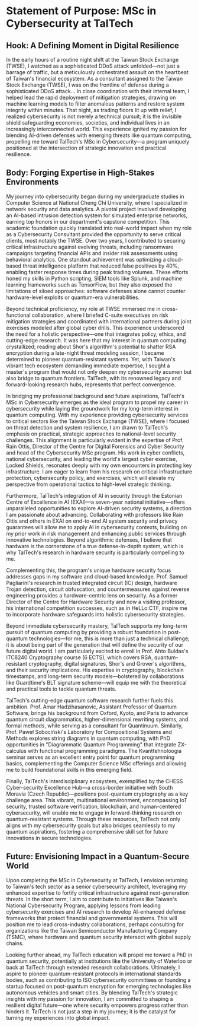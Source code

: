 # Statement of Purpose: MSc in Cybersecurity at TalTech

## Hook: A Defining Moment in Digital Resilience

In the early hours of a routine night shift at the Taiwan Stock Exchange (TWSE), I watched as a sophisticated DDoS attack unfolded—not just a barrage of traffic, but a meticulously orchestrated assault on the heartbeat of Taiwan's financial ecosystem. As a consultant assigned to the Taiwan Stock Exchange (TWSE), I was on the frontline of defense during a sophisticated DDoS attack... In close coordination with their internal team, I helped lead the rapid deployment of mitigation strategies, drawing on machine learning models to filter anomalous patterns and restore system integrity within minutes. That night, as trading floors lit up with relief, I realized cybersecurity is not merely a technical pursuit; it is the invisible shield safeguarding economies, societies, and individual lives in an increasingly interconnected world. This experience ignited my passion for blending AI-driven defenses with emerging threats like quantum computing, propelling me toward TalTech's MSc in Cybersecurity—a program uniquely positioned at the intersection of strategic innovation and practical resilience.

## Body: Forging Expertise in High-Stakes Environments

My journey into cybersecurity began during my undergraduate studies in Computer Science at National Cheng Chi University, where I specialized in network security and data analytics. A pivotal project involved developing an AI-based intrusion detection system for simulated enterprise networks, earning top honors in our department's capstone competition. This academic foundation quickly translated into real-world impact when my role as a Cybersecurity Consultant provided the opportunity to serve critical clients, most notably the TWSE. Over two years, I contributed to securing critical infrastructure against evolving threats, including ransomware campaigns targeting financial APIs and insider risk assessments using behavioral analytics. One standout achievement was optimizing a cloud-based threat intelligence platform that reduced false positives by 40%, enabling faster response times during peak trading volumes. These efforts honed my skills in Python scripting, SIEM tools like Splunk, and machine learning frameworks such as TensorFlow, but they also exposed the limitations of siloed approaches: software defenses alone cannot counter hardware-level exploits or quantum-era vulnerabilities.

Beyond technical proficiency, my role at TWSE immersed me in cross-functional collaboration, where I briefed C-suite executives on risk mitigation strategies and coordinated with international partners during joint exercises modeled after global cyber drills. This experience underscored the need for a holistic perspective—one that integrates policy, ethics, and cutting-edge research. It was here that my interest in quantum computing crystallized; reading about Shor's algorithm's potential to shatter RSA encryption during a late-night threat modeling session, I became determined to pioneer quantum-resistant systems. Yet, with Taiwan's vibrant tech ecosystem demanding immediate expertise, I sought a master's program that would not only deepen my cybersecurity acumen but also bridge to quantum frontiers. TalTech, with its renowned legacy and forward-looking research hubs, represents that perfect convergence.

In bridging my professional background and future aspirations, TalTech's MSc in Cybersecurity emerges as the ideal program to propel my career in cybersecurity while laying the groundwork for my long-term interest in quantum computing. With my experience providing cybersecurity services to critical sectors like the Taiwan Stock Exchange (TWSE), where I focused on threat detection and system resilience, I am drawn to TalTech's emphasis on practical, strategic approaches to national-level security challenges. This alignment is particularly evident in the expertise of Prof. Rain Ottis, Director of the Centre for Digital Forensics and Cyber Security and head of the Cybersecurity MSc program. His work in cyber conflicts, national cybersecurity, and leading the world's largest cyber exercise, Locked Shields, resonates deeply with my own encounters in protecting key infrastructure. I am eager to learn from his research on critical infrastructure protection, cybersecurity policy, and exercises, which will elevate my perspective from operational tactics to high-level strategic thinking.

Furthermore, TalTech's integration of AI in security through the Estonian Centre of Excellence in AI (EXAI)—a seven-year national initiative—offers unparalleled opportunities to explore AI-driven security systems, a direction I am passionate about advancing. Collaborating with professors like Rain Ottis and others in EXAI on end-to-end AI system security and privacy guarantees will allow me to apply AI in cybersecurity contexts, building on my prior work in risk management and enhancing public services through innovative technologies. Beyond algorithmic defenses, I believe that hardware is the cornerstone of a true defense-in-depth system, which is why TalTech's research in hardware security is particularly compelling to me.

Complementing this, the program's unique hardware security focus addresses gaps in my software and cloud-based knowledge. Prof. Samuel Pagliarini's research in trusted integrated circuit (IC) design, hardware Trojan detection, circuit obfuscation, and countermeasures against reverse engineering provides a hardware-centric lens on security. As a former Director of the Centre for Hardware Security and now a visiting professor, his international competition successes, such as in HeLLo:CTF, inspire me to incorporate hardware safeguards into holistic cybersecurity strategies.

Beyond immediate cybersecurity mastery, TalTech supports my long-term pursuit of quantum computing by providing a robust foundation in post-quantum technologies—for me, this is more than just a technical challenge; it is about being part of the generation that will define the security of our future digital world. I am particularly excited to enroll in Prof. Ahto Buldas's ITC8240 Cryptography course (6 ECTS), which covers RSA, quantum-resistant cryptography, digital signatures, Shor's and Grover's algorithms, and their security implications. His expertise in cryptography, blockchain timestamps, and long-term security models—bolstered by collaborations like Guardtime's BLT signature scheme—will equip me with the theoretical and practical tools to tackle quantum threats.

TalTech's cutting-edge quantum software research further fuels this ambition. Prof. Amar Hadzihasanovic, Assistant Professor of Quantum Software, brings his background from Oxford, Kyoto, and Paris to advance quantum circuit diagrammatics, higher-dimensional rewriting systems, and formal methods, while serving as a consultant for Quantinuum. Similarly, Prof. Paweł Sobociński's Laboratory for Compositional Systems and Methods explores string diagrams in quantum computing, with PhD opportunities in "Diagrammatic Quantum Programming" that integrate ZX-calculus with functional programming paradigms. The Kvanttehnoloogia seminar serves as an excellent entry point for quantum programming basics, complementing the Computer Science MSc offerings and allowing me to build foundational skills in this emerging field.

Finally, TalTech's interdisciplinary ecosystem, exemplified by the CHESS Cyber-security Excellence Hub—a cross-border initiative with South Moravia (Czech Republic)—positions post-quantum cryptography as a key challenge area. This vibrant, multinational environment, encompassing IoT security, trusted software verification, blockchain, and human-centered cybersecurity, will enable me to engage in forward-thinking research on quantum-resistant systems. Through these resources, TalTech not only aligns with my cybersecurity goals but also bridges seamlessly to my quantum aspirations, fostering a comprehensive skill set for future innovations in secure technologies.

## Future: Envisioning Impact in a Quantum-Secure World

Upon completing the MSc in Cybersecurity at TalTech, I envision returning to Taiwan's tech sector as a senior cybersecurity architect, leveraging my enhanced expertise to fortify critical infrastructure against next-generation threats. In the short term, I aim to contribute to initiatives like Taiwan's National Cybersecurity Program, applying lessons from leading cybersecurity exercises and AI research to develop AI-enhanced defense frameworks that protect financial and governmental systems. This will position me to lead cross-industry collaborations, perhaps consulting for organizations like the Taiwan Semiconductor Manufacturing Company (TSMC), where hardware and quantum security intersect with global supply chains.

Looking further ahead, my TalTech education will propel me toward a PhD in quantum security, potentially at institutions like the University of Waterloo or back at TalTech through extended research collaborations. Ultimately, I aspire to pioneer quantum-resistant protocols in international standards bodies, such as contributing to ISO cybersecurity committees or founding a startup focused on post-quantum encryption for emerging technologies like autonomous vehicles and smart cities. By blending TalTech's strategic insights with my passion for innovation, I am committed to shaping a resilient digital future—one where security empowers progress rather than hinders it. TalTech is not just a step in my journey; it is the catalyst for turning my experiences into global impact.
